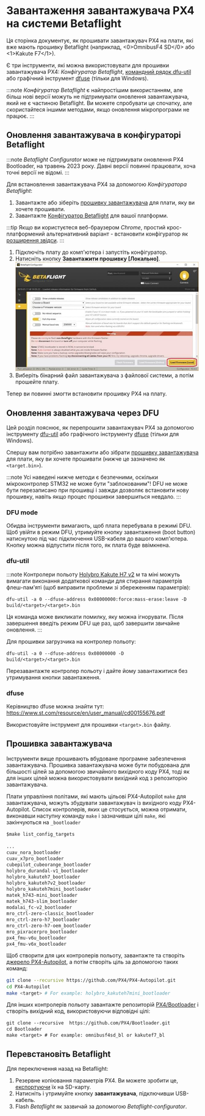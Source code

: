 # Завантаження завантажувача PX4 на системи Betaflight

Ця сторінка документує, як прошивати завантажувач PX4 на плати, які вже мають прошивку Betaflight (наприклад, \<0\>OmnibusF4 SD\</0\> або \<1\>Kakute F7\</1\>).

Є три інструменти, які можна використовувати для прошивки завантажувача PX4: _Конфігуратор Betaflight_, [командний рядок dfu-util](http://dfu-util.sourceforge.net/) або графічний інструмент [dfuse](https://www.st.com/en/development-tools/stsw-stm32080.html) (тільки для Windows).

:::note
_Конфігуратор Betaflight_  є найпростішим використанням, але більш нові версії можуть не підтримувати оновлення завантажувача, який не є частиною Betaflight. Ви можете спробувати це спочатку, але скористайтеся іншими методами, якщо оновлення мікропрограми не працює.
:::

## Оновлення завантажувача в конфігураторі Betaflight

:::note
_Betaflight Configurator_ може не підтримувати оновлення PX4 Bootloader, на травень 2023 року. Давні версії повинні працювати, хоча точні версії не відомі.
:::

Для встановлення завантажувача PX4 за допомогою _Конфігуратора Betaflight_:

1. Завантажте або зіберіть [прошивку завантажувача](#bootloader-firmware) для плати, яку ви хочете прошивати.
1. Завантажте [Конфігуратор Betaflight](https://github.com/betaflight/betaflight-configurator/releases) для вашої платформи.

:::tip
Якщо ви користуєтеся веб-браузером _Chrome_, простий крос-платформений альтернативний варіант - встановити конфігуратор як [розширення звідси](https://chrome.google.com/webstore/detail/betaflight-configurator/kdaghagfopacdngbohiknlhcocjccjao).
:::

1. Підключіть плату до комп'ютера і запустіть конфігуратор.
1. Натисніть кнопку **Завантажити прошивку [Локально]**. ![Betaflight Configurator - Local Firmware](../../assets/flight_controller/omnibus_f4_sd/betaflight_configurator.jpg)
1. Виберіть бінарний файл завантажувача з файлової системи, а потім прошейте плату.

Тепер ви повинні змогти встановити прошивку PX4 на плату.

## Оновлення завантажувача через DFU

Цей розділ пояснює, як перепрошити завантажувач PX4 за допомогою інструменту [dfu-util](http://dfu-util.sourceforge.net/) або графічного інструменту [dfuse](https://www.st.com/en/development-tools/stsw-stm32080.html) (тільки для Windows).

Спершу вам потрібно завантажити або зібрати [прошивку завантажувача](#bootloader-firmware) для плати, яку ви хочете прошивати (нижче це зазначено як `<target.bin>`).

:::note
Усі наведені нижче методи є безпечними, оскільки мікроконтролер STM32 не може бути "заблокованим"!
DFU не може бути перезаписано при прошивці і завжди дозволяє встановити нову прошивку, навіть якщо процес прошивки завершиться невдало.
:::

### DFU mode

Обидва інструменти вимагають, щоб плата перебувала в режимі DFU. Щоб увійти в режим DFU, утримуйте кнопку завантаження (boot button) натиснутою під час підключення USB-кабеля до вашого комп'ютера. Кнопку можна відпустити після того, як плата буде ввімкнена.

### dfu-util

:::note
Контролери польоту [Holybro Kakute H7 v2](../flight_controller/kakuteh7v2.md) м та міні можуть вимагати виконання додаткової команди для стирання параметрів флеш-пам'яті (щоб виправити проблеми зі збереженням параметрів):

```
dfu-util -a 0 --dfuse-address 0x08000000:force:mass-erase:leave -D build/<target>/<target>.bin
```

Ця команда може викликати помилку, яку можна ігнорувати. Після завершення введіть режим DFU ще раз, щоб завершити звичайне оновлення.
:::

Для прошивки загрузчика на контролер польоту:

```
dfu-util -a 0 --dfuse-address 0x08000000 -D  build/<target>/<target>.bin
```

Перезавантажте контролер польоту і дайте йому завантажитися без утримування кнопки завантаження.

### dfuse

Керівництво dfuse можна знайти тут: https://www.st.com/resource/en/user_manual/cd00155676.pdf

Використовуйте інструмент для прошивки `<target>.bin` файлу.

## Прошивка завантажувача

Інструменти вище прошивають вбудоване програмне забезпечення завантажувача. Прошивка завантажувача може бути побудована для більшості цілей за допомогою звичайного вихідного коду PX4, тоді як для інших цілей можна використовувати вихідний код з репозиторію завантажувача.

Плати управління політами, які мають цільові PX4-Autopilot `make` для завантажувача, можуть збудувати завантажувач із вихідного коду PX4-Autopilot. Список контролерів, яких це стосується, можна отримати, виконавши наступну команду `make` і зазначивши цілі `make`, які закінчуються на `_bootloader`

```
$make list_config_targets

...
cuav_nora_bootloader
cuav_x7pro_bootloader
cubepilot_cubeorange_bootloader
holybro_durandal-v1_bootloader
holybro_kakuteh7_bootloader
holybro_kakuteh7v2_bootloader
holybro_kakuteh7mini_bootloader
matek_h743-mini_bootloader
matek_h743-slim_bootloader
modalai_fc-v2_bootloader
mro_ctrl-zero-classic_bootloader
mro_ctrl-zero-h7_bootloader
mro_ctrl-zero-h7-oem_bootloader
mro_pixracerpro_bootloader
px4_fmu-v6u_bootloader
px4_fmu-v6x_bootloader
```

Щоб створити для цих контролерів польоту, завантажте та створіть [джерело PX4-Autopilot](https://github.com/PX4/PX4-Autopilot), а потім створіть ціль за допомогою таких команд:

```sh
git clone --recursive https://github.com/PX4/PX4-Autopilot.git
cd PX4-Autopilot
make <target> # For example: holybro_kakuteh7mini_bootloader
```

Для інших контролерів польоту завантажте репозиторій [PX4/Bootloader](https://github.com/PX4/Bootloader) і створіть вихідний код, використовуючи відповідні цілі:

```
git clone --recursive  https://github.com/PX4/Bootloader.git
cd Bootloader
make <target> # For example: omnibusf4sd_bl or kakutef7_bl
```

## Перевстановіть Betaflight

Для переключення назад на Betaflight:

1. Резервне копіювання параметрів PX4. Ви можете зробити це, [експортуючи](../advanced/parameters_and_configurations.md#exporting-and-loading-parameters) їх на SD-карту.
1. Натисніть і утримуйте кнопку **завантажувача**, підключивши USB-кабель.
1. Flash _Betaflight_ як зазвичай за допомогою _Betaflight-configurator_.
